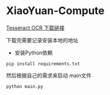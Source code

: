 # XiaoYuan-Compute

[Tesseract OCR 下载链接](https://digi.bib.uni-mannheim.de/tesseract/tesseract-ocr-w64-setup-v5.3.0.20221214.exe)

下载完需要记录安装本地的地址

- 安装Python依赖

```
pip install requirements.txt
```

然后根据自己的需求来启动 main文件

```
python main.py
```
